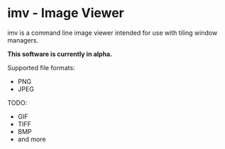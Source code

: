 imv - Image Viewer
==================

imv is a command line image viewer intended for use with tiling window managers.

**This software is currently in alpha.**

Supported file formats:
* PNG
* JPEG

TODO:
* GIF
* TIFF
* BMP
* and more
